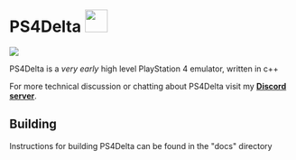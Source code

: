 # PS4Delta <img src="https://i.imgur.com/zOaZAH2.png" width="40" height="40" />

![](https://i.imgur.com/e2bx8BY.png)

PS4Delta is a *very early* high level PlayStation 4 emulator, written in c++

For more technical discussion or chatting about PS4Delta visit my [**Discord server**](https://discord.gg/WqWjujt).

## Building
Instructions for building PS4Delta can be found in the "docs" directory
